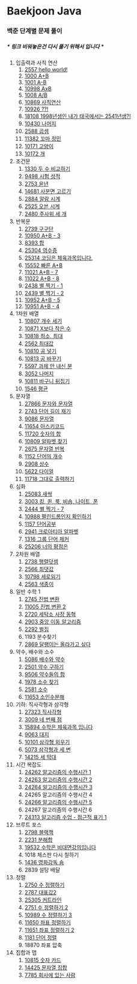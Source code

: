 # Baekjoon Java
### 백준 단계별 문제 풀이
##### * 링크 비워놓은건 다시 풀기 위해서 입니다 *

1. 입출력과 사칙 연산
   1. [2557 hello world!](https://github.com/wodnj5/Baekjoon/blob/main/src/Baekjoon2557.java)
   2. [1000 A+B](https://github.com/wodnj5/Baekjoon/blob/main/src/Baekjoon1000.java)
   3. [1001 A-B](https://github.com/wodnj5/Baekjoon/blob/main/src/Baekjoon1001.java)
   4. [10998 AxB](https://github.com/wodnj5/Baekjoon/blob/main/src/Baekjoon10998.java)
   5. [1008 A/B](https://github.com/wodnj5/Baekjoon/blob/main/src/Baekjoon1008.java)
   6. [10869 사칙연산](https://github.com/wodnj5/Baekjoon/blob/main/src/Baekjoon10869.java)
   7. [10926 ??!](https://github.com/wodnj5/Baekjoon/blob/main/src/Baekjoon10926.java)
   8. [18108 1998년생인 내가 태국에서는 2541년생?!](https://github.com/wodnj5/Baekjoon/blob/main/src/Baekjoon18108.java)
   9. [10430 나머지](https://github.com/wodnj5/Baekjoon/blob/main/src/Baekjoon10430.java)
   10. [2588 곱셈](https://github.com/wodnj5/Baekjoon/blob/main/src/Baekjoon2588.java)
   11. [11382 꼬마 정민](https://github.com/wodnj5/Baekjoon/blob/main/src/Baekjoon11382.java)
   12. [10171 고양이](https://github.com/wodnj5/Baekjoon/blob/main/src/Baekjoon10171.java)
   13. [10172 개](https://github.com/wodnj5/Baekjoon/blob/main/src/Baekjoon10172.java)
2. 조건문
   1. [1330 두 수 비교하기](https://github.com/wodnj5/Baekjoon/blob/main/src/Baekjoon1330.java)
   2. [9498 시험 성적](https://github.com/wodnj5/Baekjoon/blob/main/src/Baekjoon9498.java)
   3. [2753 윤년](https://github.com/wodnj5/Baekjoon/blob/main/src/Baekjoon2753.java)
   4. [14681 사분면 고르기](https://github.com/wodnj5/Baekjoon/blob/main/src/Baekjoon14681.java)
   5. [2884 알람 시계](https://github.com/wodnj5/Baekjoon/blob/main/src/Baekjoon2884.java)
   6. [2525 오븐 시계](https://github.com/wodnj5/Baekjoon/blob/main/src/Baekjoon2525.java)
   7. [2480 주사위 세 개](https://github.com/wodnj5/Baekjoon/blob/main/src/Baekjoon2480.java)
3. 반복문
   1. [2739 구구단](https://github.com/wodnj5/Baekjoon/blob/main/src/Baekjoon2739.java)
   2. [10950 A+B - 3](https://github.com/wodnj5/Baekjoon/blob/main/src/Baekjoon10950.java)
   3. [8393 합](https://github.com/wodnj5/Baekjoon/blob/main/src/Baekjoon8393.java)
   4. [25304 영수증](https://github.com/wodnj5/Baekjoon/blob/main/src/Baekjoon25304.java)
   5. [25314 코딩은 체육과목입니다.](https://github.com/wodnj5/Baekjoon/blob/main/src/Baekjoon25314.java)
   6. [15552 빠른 A+B](https://github.com/wodnj5/Baekjoon/blob/main/src/Baekjoon15552.java)
   7. [11021 A+B - 7](https://github.com/wodnj5/Baekjoon/blob/main/src/Baekjoon11021.java)
   8. [11022 A+B - 8](https://github.com/wodnj5/Baekjoon/blob/main/src/Baekjoon11022.java)
   9. [2438 별 찍기 - 1](https://github.com/wodnj5/Baekjoon/blob/main/src/Baekjoon2438.java)
   10. [2439 별 찍기 - 2](https://github.com/wodnj5/Baekjoon/blob/main/src/Baekjoon2439.java)
   11. [10952 A+B - 5](https://github.com/wodnj5/Baekjoon/blob/main/src/Baekjoon10952.java)
   12. [10951 A+B - 4](https://github.com/wodnj5/Baekjoon/blob/main/src/Baekjoon10951.java)
4. 1차원 배열
   1. [10807 개수 세기](https://github.com/wodnj5/Baekjoon/blob/main/src/Baekjoon10807.java)
   2. [10871 X보다 작은 수](https://github.com/wodnj5/Baekjoon/blob/main/src/Baekjoon10871.java)
   3. [10818 최소, 최대](https://github.com/wodnj5/Baekjoon/blob/main/src/Baekjoon10818.java)
   4. [2562 최대값](https://github.com/wodnj5/Baekjoon/blob/main/src/Baekjoon2562.java)
   5. [10810 공 넣기](https://github.com/wodnj5/Baekjoon/blob/main/src/Baekjoon10810.java)
   6. [10813 공 바꾸기](https://github.com/wodnj5/Baekjoon/blob/main/src/Baekjoon10813.java)
   7. [5597 과제 안 내신 분](https://github.com/wodnj5/Baekjoon/blob/main/src/Baekjoon5597.java)
   8. [3052 나머지](https://github.com/wodnj5/Baekjoon/blob/main/src/Baekjoon3052.java)
   9. [10811 바구니 뒤집기](https://github.com/wodnj5/Baekjoon/blob/main/src/Baekjoon10811.java)
   10. [1546 평균](https://github.com/wodnj5/Baekjoon/blob/main/src/Baekjoon1546.java)
5. 문자열
   1. [27866 문자와 문자열](https://github.com/wodnj5/Baekjoon/blob/main/src/Baekjoon27866.java)
   2. [2743 단어 길이 재기](https://github.com/wodnj5/Baekjoon/blob/main/src/Baekjoon2743.java)
   3. [9086 문자열](https://github.com/wodnj5/Baekjoon/blob/main/src/Baekjoon9086.java)
   4. [11654 아스키코드](https://github.com/wodnj5/Baekjoon/blob/main/src/Baekjoon11654.java)
   5. [11720 숫자의 합](https://github.com/wodnj5/Baekjoon/blob/main/src/Baekjoon11720.java)
   6. [10809 알파벳 찾기](https://github.com/wodnj5/Baekjoon/blob/main/src/Baekjoon10809.java)
   7. [2675 문자열 반복](https://github.com/wodnj5/Baekjoon/blob/main/src/Baekjoon2675.java)
   8. [1152 단어의 개수](https://github.com/wodnj5/Baekjoon/blob/main/src/Baekjoon1152.java)
   9. [2908 상수](https://github.com/wodnj5/Baekjoon/blob/main/src/Baekjoon2908.java)
   10. [5622 다이얼](https://github.com/wodnj5/Baekjoon/blob/main/src/Baekjoon5622.java)
   11. [11718 그대로 출력하기](https://github.com/wodnj5/Baekjoon/blob/main/src/Baekjoon11718.java)
6. 심화
   1. [25083 새싹](https://github.com/wodnj5/Baekjoon/blob/main/src/Baekjoon25803.java)
   2. [3003 킹, 퀸, 룩, 비숍, 나이트, 폰](https://github.com/wodnj5/Baekjoon/blob/main/src/Baekjoon3003.java)
   3. [2444 별 찍기 - 7](https://github.com/wodnj5/Baekjoon/blob/main/src/Baekjoon2444.java)
   4. [10988 팰린드롬인지 확인하기](https://github.com/wodnj5/Baekjoon/blob/main/src/Baekjoon10988.java)
   5. [1157 단어공부](https://github.com/wodnj5/Baekjoon/blob/main/src/Baekjoon1157.java)
   6. [2941 크로아티아 알파벳](https://github.com/wodnj5/Baekjoon/blob/main/src/Baekjoon2941.java)
   7. [1316 그룹 단어 체커](https://github.com/wodnj5/Baekjoon/blob/main/src/Baekjoon1316.java)
   8. [25206 너의 평점은](https://github.com/wodnj5/Baekjoon/blob/main/src/Baekjoon25206.java)
7. 2차원 배열
   1. [2738 행렬덧셈](https://github.com/wodnj5/Baekjoon/blob/main/src/Baekjoon2738.java)
   2. [2566 최댓값](https://github.com/wodnj5/Baekjoon/blob/main/src/Baekjoon2566.java)
   3. [10798 세로읽기](https://github.com/wodnj5/Baekjoon/blob/main/src/Baekjoon10798.java)
   4. [2563 색종이](https://github.com/wodnj5/Baekjoon/blob/main/src/Baekjoon2563.java)
8. 일반 수학 1
   1. [2745 진법 변환](https://github.com/wodnj5/Baekjoon/blob/main/src/Baekjoon2745.java)
   2. [11005 진법 변환 2](https://github.com/wodnj5/Baekjoon/blob/main/src/Baekjoon11005.java)
   3. [2720 세탁소 사장 동혁](https://github.com/wodnj5/Baekjoon/blob/main/src/Baekjoon2720.java)
   4. [2903 중앙 이동 알고리즘](https://github.com/wodnj5/Baekjoon/blob/main/src/Baekjoon2903.java)
   5. [2292 벌집](https://github.com/wodnj5/Baekjoon/blob/main/src/Baekjoon2292.java)
   6. 1193 분수찾기
   7. [2869 달팽이는 올라가고 싶다](https://github.com/wodnj5/Baekjoon/blob/main/src/Baekjoon2869.java)
9. 약수, 배수와 소수
   1. [5086 배수와 약수](https://github.com/wodnj5/Baekjoon/blob/main/src/Baekjoon5086.java)
   2. [2501 약수 구하기](https://github.com/wodnj5/Baekjoon/blob/main/src/Baekjoon2501.java)
   3. [9506 약수들의 합](https://github.com/wodnj5/Baekjoon/blob/main/src/Baekjoon9506.java)
   4. [1978 소수 찾기](https://github.com/wodnj5/Baekjoon/blob/main/src/Baekjoon1978.java)
   5. [2581 소수](https://github.com/wodnj5/Baekjoon/blob/main/src/Baekjoon2581.java)
   6. [11653 소인수분해](https://github.com/wodnj5/Baekjoon/blob/main/src/Baekjoon11653.java)
10. 기하: 직사각형과 삼각형
    1. [27323 직사각형](https://github.com/wodnj5/Baekjoon/blob/main/src/Baekjoon27323.java)
    2. [3009 네 번째 점](https://github.com/wodnj5/Baekjoon/blob/main/src/Baekjoon3009.java)
    3. [15894 수학은 체육과목 입니다](https://github.com/wodnj5/Baekjoon/blob/main/src/Baekjoon15894.java)
    4. [9063 대지](https://github.com/wodnj5/Baekjoon/blob/main/src/Baekjoon9063.java)
    5. [10101 삼각형 외우기](https://github.com/wodnj5/Baekjoon/blob/main/src/Baekjoon10101.java)
    6. [5073 삼각형과 세 변](https://github.com/wodnj5/Baekjoon/blob/main/src/Baekjoon5073.java)
    7. [14215 세 막대](https://github.com/wodnj5/Baekjoon/blob/main/src/Baekjoon14215.java)
11. 시간 복잡도
    1. [24262 알고리즘의 수행시간 1](https://github.com/wodnj5/Baekjoon/blob/main/src/Baekjoon24262.java)
    2. [24263 알고리즘의 수행시간 2](https://github.com/wodnj5/Baekjoon/blob/main/src/Baekjoon24263.java)
    3. [24264 알고리즘의 수행시간 3](https://github.com/wodnj5/Baekjoon/blob/main/src/Baekjoon24264.java)
    4. 24265 알고리즘의 수행시간 4
    5. [24266 알고리즘의 수행시간 5](https://github.com/wodnj5/Baekjoon/blob/main/src/Baekjoon24266.java)
    6. 24267 알고리즘의 수행시간 6
    7. [24313 알고리즘 수업 - 점근적 표기 1](https://github.com/wodnj5/Baekjoon/blob/main/src/Baekjoon24313.java)
12. 브루트 포스
    1. [2798 블랙잭](https://github.com/wodnj5/Baekjoon/blob/main/src/Baekjoon2798.java)
    2. [2231 분해합](https://github.com/wodnj5/Baekjoon/blob/main/src/Baekjoon2231.java)
    3. [19532 수학은 비대면강의입니다](https://github.com/wodnj5/Baekjoon/blob/main/src/Baekjoon19532.java)
    4. 1018 체스판 다시 칠하기
    5. [1436 영화감독 숌](https://github.com/wodnj5/Baekjoon/blob/main/src/Baekjoon1436.java)
    6. 2839 설탕 배달
13. 정렬
    1. [2750 수 정렬하기](https://github.com/wodnj5/Baekjoon/blob/main/src/Baekjoon2750.java)
    2. [2787 대표값2](https://github.com/wodnj5/Baekjoon/blob/main/src/Baekjoon2587.java)
    3. [25305 커트라인](https://github.com/wodnj5/Baekjoon/blob/main/src/Baekjoon25305.java)
    4. [2751 수 정렬하기 2](https://github.com/wodnj5/Baekjoon/blob/main/src/Baekjoon2751.java)
    5. [10989 수 정렬하기 3](https://github.com/wodnj5/Baekjoon/blob/main/src/Baekjoon10989.java)
    6. [11650 좌표 정렬하기](https://github.com/wodnj5/Baekjoon/blob/main/src/Baekjoon11650.java)
    7. [11651 좌표 정렬하기 2](https://github.com/wodnj5/Baekjoon/blob/main/src/Baekjoon11651.java)
    8. [1181 단어 정렬](https://github.com/wodnj5/Baekjoon/blob/main/src/Baekjoon1181.java)
    9. 18870 좌표 압축
14. 집합과 맵
    1. [10815 숫자 카드](https://github.com/wodnj5/Baekjoon/blob/main/src/Baekjoon10815.java)
    2. [14425 문자열 집합](https://github.com/wodnj5/Baekjoon/blob/main/src/Baekjoon14425.java)
    3. [7785 회사에 있는 사람](https://github.com/wodnj5/Baekjoon/blob/main/src/Baekjoon7785.java)